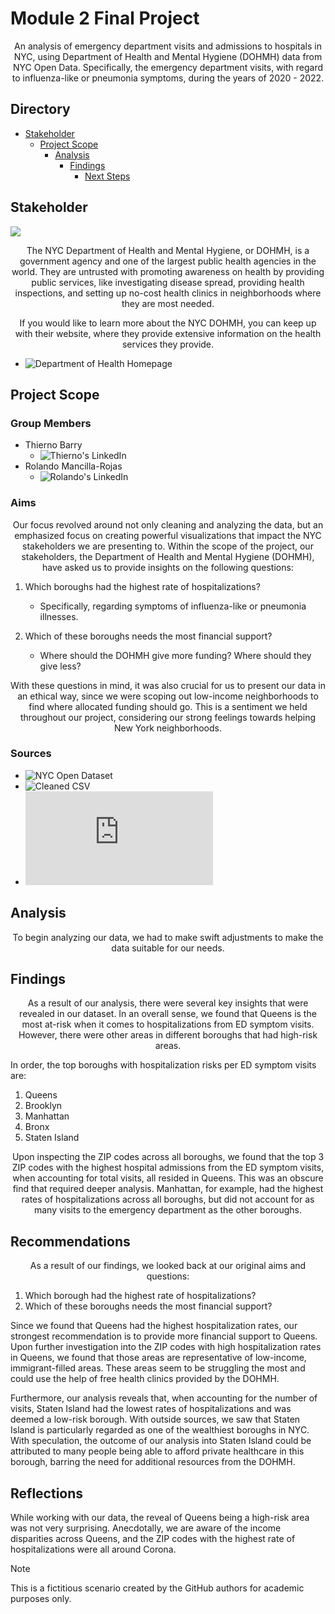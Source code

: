 # Module 2 Final Project

<p align='center'>
An analysis of emergency department visits and admissions to hospitals in NYC, using Department of Health and Mental Hygiene (DOHMH) data from NYC Open Data. Specifically, the emergency department visits, with regard to influenza-like or pneumonia symptoms, during the years of 2020 - 2022.
</p>

## Directory

- [Stakeholder](#stakeholder)
   - [Project Scope](#project-scope)
      - [Analysis](#analysis)
           - [Findings](#findings)
               - [Next Steps](#next-steps)

## Stakeholder

![](https://assets.codepen.io/5102/NYC_Health-logo.png)
<p align='center'>
The NYC Department of Health and Mental Hygiene, or DOHMH, is a government agency and one of the largest public health agencies in the world. They are untrusted with promoting awareness on health by providing public services, like investigating disease spread, providing health inspections, and setting up no-cost health clinics in neighborhoods where they are most needed. 
</p>

<p align='center'>
If you would like to learn more about the NYC DOHMH, you can keep up with their website, where they provide extensive information on the health services they provide.
</p>

- ![Department of Health Homepage](https://www.nyc.gov/site/doh/index.page)

## Project Scope

### Group Members

- Thierno Barry
   - ![Thierno's LinkedIn](https://www.linkedin.com/in/thierno-barry-333288284/)
- Rolando Mancilla-Rojas
   - ![Rolando's LinkedIn](https://www.linkedin.com/in/rolandoma33/)

### Aims
<p align='center'> 
Our focus revolved around not only cleaning and analyzing the data, but an emphasized focus on creating powerful visualizations that impact the NYC stakeholders we are presenting to.
Within the scope of the project, our stakeholders, the Department of Health and Mental Hygiene (DOHMH), have asked us to provide insights on the following questions:
</p>

1. Which boroughs had the highest rate of hospitalizations?
   - Specifically, regarding symptoms of influenza-like or pneumonia illnesses.

2. Which of these boroughs needs the most financial support?
   - Where should the DOHMH give more funding? Where should they give less?
  
<p align='center'>
With these questions in mind, it was also crucial for us to present our data in an ethical way, since we were scoping out low-income neighborhoods to find where allocated funding should go. This is a sentiment we held throughout our project, considering our strong feelings towards helping New York neighborhoods.
</p>

### Sources

- ![NYC Open Dataset](https://opendata.cityofnewyork.us/)
- ![Cleaned CSV](https://drive.google.com/file/d/1ByDEStAVRacADbbdEW0v1k2JspoiGVZr/view?usp=drive_link)
- ![Modified ZCTA Code Tabulation Areas](https://nychealth.github.io/covid-maps/modzcta-geo/about.html)


## Analysis

<p align='center'>
To begin analyzing our data, we had to make swift adjustments to make the data suitable for our needs. 

## Findings

<p align='center'>
As a result of our analysis, there were several key insights that were revealed in our dataset. In an overall sense, we found that Queens is the most at-risk when it comes to hospitalizations from ED symptom visits. However, there were other areas in different boroughs that had high-risk areas.
</p>

In order, the top boroughs with hospitalization risks per ED symptom visits are:
1. Queens
2. Brooklyn
3. Manhattan
4. Bronx
5. Staten Island

<p align='center'>
Upon inspecting the ZIP codes across all boroughs, we found that the top 3 ZIP codes with the highest hospital admissions from the ED symptom visits, when accounting for total visits, all resided in Queens. This was an obscure find that required deeper analysis. Manhattan, for example, had the highest rates of hospitalizations across all boroughs, but did not account for as many visits to the emergency department as the other boroughs.
</p> 

## Recommendations

<p align='center'>
As a result of our findings, we looked back at our original aims and questions:
</p>

1. Which borough had the highest rate of hospitalizations?
2. Which of these boroughs needs the most financial support?

<p align'center'>
Since we found that Queens had the highest hospitalization rates, our strongest recommendation is to provide more financial support to Queens. Upon further investigation into the ZIP codes with high hospitalization rates in Queens, we found that those areas are representative of low-income, immigrant-filled areas. These areas seem to be struggling the most and could use the help of free health clinics provided by the DOHMH.
</p>

<p align'center'>
Furthermore, our analysis reveals that, when accounting for the number of visits, Staten Island had the lowest rates of hospitalizations and was deemed a low-risk borough. With outside sources, we saw that Staten Island is particularly regarded as one of the wealthiest boroughs in NYC. With speculation, the outcome of our analysis into Staten Island could be attributed to many people being able to afford private healthcare in this borough, barring the need for additional resources from the DOHMH.
</p>

## Reflections

<p align'center'>
While working with our data, the reveal of Queens being a high-risk area was not very surprising. Anecdotally, we are aware of the income disparities across Queens, and the ZIP codes with the highest rate of hospitalizations were all around Corona.

> [!NOTE]
> This is a fictitious scenario created by the GitHub authors for academic purposes only.
